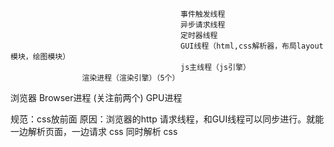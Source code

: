                                           事件触发线程
                                          异步请求线程
                                          定时器线程
                                          GUI线程（html,css解析器，布局layout模块，绘图模块）
                                          js主线程（js引擎）
		            渲染进程（渲染引擎）（5个）		
浏览器		        Browser进程
(关注前两个)	    GPU进程

规范：css放前面
原因：浏览器的http 请求线程，和GUI线程可以同步进行。就能一边解析页面，一边请求 css 同时解析 css
